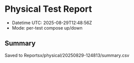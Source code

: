 # Physical Test Report
- Datetime UTC: 2025-08-29T12:48:56Z
- Mode: per-test compose up/down

## Summary
Saved to Reportsx/physical/20250829-124813/summary.csv
